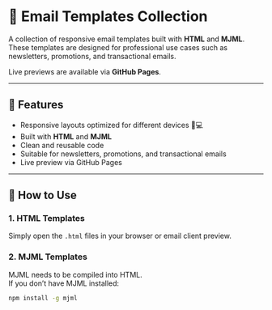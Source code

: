 # 📧 Email Templates Collection

A collection of responsive email templates built with **HTML** and **MJML**.  
These templates are designed for professional use cases such as newsletters, promotions, and transactional emails.  

Live previews are available via **GitHub Pages**.

---

## 🚀 Features
- Responsive layouts optimized for different devices 📱💻  
- Built with **HTML** and **MJML**  
- Clean and reusable code  
- Suitable for newsletters, promotions, and transactional emails  
- Live preview via GitHub Pages  

---

## 🔧 How to Use

### 1. **HTML Templates**
Simply open the `.html` files in your browser or email client preview.

### 2. **MJML Templates**
MJML needs to be compiled into HTML.  
If you don’t have MJML installed:

```bash
npm install -g mjml
